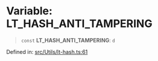 # Variable: LT\_HASH\_ANTI\_TAMPERING

> `const` **LT\_HASH\_ANTI\_TAMPERING**: `d`

Defined in: [src/Utils/lt-hash.ts:61](https://github.com/Fokusdotid/Baileys/blob/db1d3e5f41e9eede5877460f9adbb0224021575c/src/Utils/lt-hash.ts#L61)
